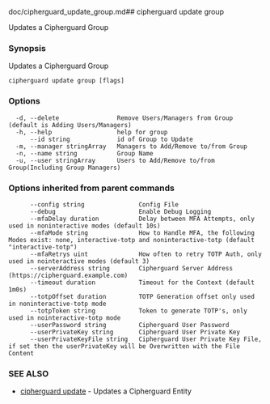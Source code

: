 doc/cipherguard_update_group.md## cipherguard update group

Updates a Cipherguard Group

### Synopsis

Updates a Cipherguard Group

```
cipherguard update group [flags]
```

### Options

```
  -d, --delete                Remove Users/Managers from Group (default is Adding Users/Managers)
  -h, --help                  help for group
      --id string             id of Group to Update
  -m, --manager stringArray   Managers to Add/Remove to/from Group
  -n, --name string           Group Name
  -u, --user stringArray      Users to Add/Remove to/from Group(Including Group Managers)
```

### Options inherited from parent commands

```
      --config string               Config File
      --debug                       Enable Debug Logging
      --mfaDelay duration           Delay between MFA Attempts, only used in noninteractive modes (default 10s)
      --mfaMode string              How to Handle MFA, the following Modes exist: none, interactive-totp and noninteractive-totp (default "interactive-totp")
      --mfaRetrys uint              How often to retry TOTP Auth, only used in nointeractive modes (default 3)
      --serverAddress string        Cipherguard Server Address (https://cipherguard.example.com)
      --timeout duration            Timeout for the Context (default 1m0s)
      --totpOffset duration         TOTP Generation offset only used in noninteractive-totp mode
      --totpToken string            Token to generate TOTP's, only used in nointeractive-totp mode
      --userPassword string         Cipherguard User Password
      --userPrivateKey string       Cipherguard User Private Key
      --userPrivateKeyFile string   Cipherguard User Private Key File, if set then the userPrivateKey will be Overwritten with the File Content
```

### SEE ALSO

* [cipherguard update](cipherguard_update)	 - Updates a Cipherguard Entity

